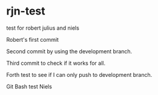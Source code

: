 # rjn-test
test for robert julius and niels

Robert's first commit

Second commit by using the development branch.

Third commit to check if it works for all.

Forth test to see if I can only push to development branch. 

Git Bash test Niels